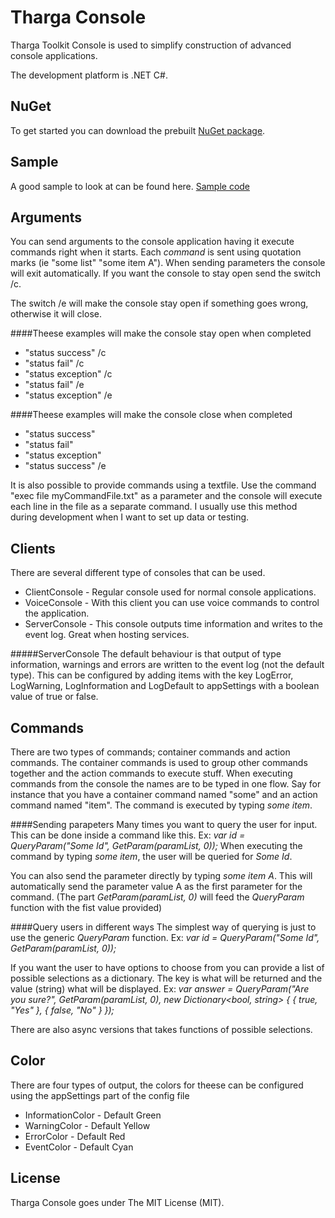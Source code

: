 Tharga Console
==============

Tharga Toolkit Console is used to simplify construction of advanced console applications.

The development platform is .NET C#.

NuGet
-----

To get started you can download the prebuilt [NuGet package](https://www.nuget.org/packages/Tharga.Toolkit.Console/).

Sample
------

A good sample to look at can be found here.
[Sample code](https://github.com/poxet/tharga-console/blob/master/Samples/SampleConsole/Program.cs)

Arguments
------

You can send arguments to the console application having it execute commands  right when it starts. Each *command* is sent using quotation marks (ie "some list" "some item A"). When sending parameters the console will exit automatically. If you want the console to stay open send the switch /c.

The switch /e will make the console stay open if something goes wrong, otherwise it will close.

####Theese examples will make the console stay open when completed
- "status success" /c
- "status fail" /c
- "status exception" /c
- "status fail" /e
- "status exception" /e

####Theese examples will make the console close when completed
- "status success"
- "status fail"
- "status exception"
- "status success" /e

It is also possible to provide commands using a textfile. Use the command "exec file myCommandFile.txt" as a parameter and the console will execute each line in the file as a separate command. I usually use this method during development when I want to set up data or testing.

Clients
------
There are several different type of consoles that can be used.
- ClientConsole - Regular console used for normal console applications.
- VoiceConsole - With this client you can use voice commands to control the application.
- ServerConsole - This console outputs time information and writes to the event log. Great when hosting services.

#####ServerConsole
The default behaviour is that output of type information, warnings and errors are written to the event log (not the default type).
This can be configured by adding items with the key LogError, LogWarning, LogInformation and LogDefault to appSettings with a boolean value of true or false.

Commands
------

There are two types of commands; container commands and action commands. The container commands is used to group other commands together and the action commands to execute stuff.
When executing commands from the console the names are to be typed in one flow. Say for instance that you have a container command named "some" and an action command named "item".
The command is executed by typing *some item*.

####Sending parapeters
Many times you want to query the user for input. This can be done inside a command like this.
Ex: *var id = QueryParam<string>("Some Id", GetParam(paramList, 0));*
When executing the command by typing *some item*, the user will be queried for *Some Id*.

You can also send the parameter directly by typing *some item A*. This will automatically send the parameter value A as the first parameter for the command. (The part *GetParam(paramList, 0)* will feed the *QueryParam<T>* function with the fist value provided)

####Query users in different ways
The simplest way of querying is just to use the generic *QueryParam<T>* function.
Ex: *var id = QueryParam<string>("Some Id", GetParam(paramList, 0));*

If you want the user to have options to choose from you can provide a list of possible selections as a dictionary. The key is what will be returned and the value (string) what will be displayed.
Ex: *var answer = QueryParam<bool>("Are you sure?", GetParam(paramList, 0), new Dictionary<bool, string> { { true, "Yes" }, { false, "No" } });*

There are also async versions that takes functions of possible selections.

Color
------
There are four types of output, the colors for theese can be configured using the appSettings part of the config file
- InformationColor - Default Green
- WarningColor - Default Yellow
- ErrorColor - Default Red
- EventColor - Default Cyan

License
------
Tharga Console goes under The MIT License (MIT).